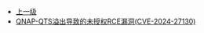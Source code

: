 * [上一级](docs/wy876_poc/)
* [QNAP-QTS溢出导致的未授权RCE漏洞(CVE-2024-27130)](docs/wy876_poc/QNAP/QNAP-QTS%E6%BA%A2%E5%87%BA%E5%AF%BC%E8%87%B4%E7%9A%84%E6%9C%AA%E6%8E%88%E6%9D%83RCE%E6%BC%8F%E6%B4%9E%28CVE-2024-27130%29.md)
